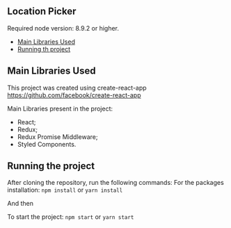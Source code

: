 ## Location Picker

Required node version: 8.9.2 or higher.

- [Main Libraries Used](#main-libraries-used)
- [Running th project](#running-the-project)

## Main Libraries Used

This project was created using create-react-app
https://github.com/facebook/create-react-app

Main Libraries present in the project:
- React;
- Redux;
- Redux Promise Middleware;
- Styled Components.

## Running the project

After cloning the repository, run the following commands:
For the packages installation: `npm install` or `yarn install`

And then 

To start the project: `npm start` or `yarn start`
